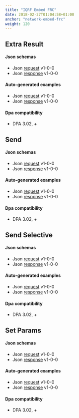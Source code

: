 ```yaml
---
title: "IQRF Embed FRC"
date: 2018-02-27T01:04:58+01:00
anchor: "network-embed-frc"
weight: 120 
---
```

## Extra Result
#### Json schemas

- Json [request](https://apidocs.iqrfsdk.org/iqrf-gateway-daemon/json/#iqrf/iqrfEmbedFrc_ExtraResult-request-1-0-0.json) v1-0-0
- Json [response](https://apidocs.iqrfsdk.org/iqrf-gateway-daemon/json/#iqrf/iqrfEmbedFrc_ExtraResult-response-1-0-0.json) v1-0-0

#### Auto-generated examples

- Json [request](https://apidocs.iqrfsdk.org/iqrf-gateway-daemon/json/iqrf/agen-examples/iqrfEmbedFrc_ExtraResult-request-1-0-0-example.json) v1-0-0
- Json [response](https://apidocs.iqrfsdk.org/iqrf-gateway-daemon/json/iqrf/agen-examples/iqrfEmbedFrc_ExtraResult-response-1-0-0-example.json) v1-0-0

#### Dpa compatibility

- DPA 3.02, +

## Send
#### Json schemas

- Json [request](https://apidocs.iqrfsdk.org/iqrf-gateway-daemon/json/#iqrf/iqrfEmbedFrc_Send-request-1-0-0.json) v1-0-0
- Json [response](https://apidocs.iqrfsdk.org/iqrf-gateway-daemon/json/#iqrf/iqrfEmbedFrc_Send-response-1-0-0.json) v1-0-0

#### Auto-generated examples

- Json [request](https://apidocs.iqrfsdk.org/iqrf-gateway-daemon/json/iqrf/agen-examples/iqrfEmbedFrc_Send-request-1-0-0-example.json) v1-0-0
- Json [response](https://apidocs.iqrfsdk.org/iqrf-gateway-daemon/json/iqrf/agen-examples/iqrfEmbedFrc_Send-response-1-0-0-example.json) v1-0-0

#### Dpa compatibility

- DPA 3.02, +

## Send Selective
#### Json schemas

- Json [request](https://apidocs.iqrfsdk.org/iqrf-gateway-daemon/json/#iqrf/iqrfEmbedFrc_SendSelective-request-1-0-0.json) v1-0-0
- Json [response](https://apidocs.iqrfsdk.org/iqrf-gateway-daemon/json/#iqrf/iqrfEmbedFrc_SendSelective-response-1-0-0.json) v1-0-0

#### Auto-generated examples

- Json [request](https://apidocs.iqrfsdk.org/iqrf-gateway-daemon/json/iqrf/agen-examples/iqrfEmbedFrc_SendSelective-request-1-0-0-example.json) v1-0-0
- Json [response](https://apidocs.iqrfsdk.org/iqrf-gateway-daemon/json/iqrf/agen-examples/iqrfEmbedFrc_SendSelective-response-1-0-0-example.json) v1-0-0

#### Dpa compatibility

- DPA 3.02, +

## Set Params
#### Json schemas

- Json [request](https://apidocs.iqrfsdk.org/iqrf-gateway-daemon/json/#iqrf/iqrfEmbedFrc_SetParams-request-1-0-0.json) v1-0-0
- Json [response](https://apidocs.iqrfsdk.org/iqrf-gateway-daemon/json/#iqrf/iqrfEmbedFrc_SetParams-response-1-0-0.json) v1-0-0

#### Auto-generated examples

- Json [request](https://apidocs.iqrfsdk.org/iqrf-gateway-daemon/json/iqrf/agen-examples/iqrfEmbedFrc_SetParams-request-1-0-0-example.json) v1-0-0
- Json [response](https://apidocs.iqrfsdk.org/iqrf-gateway-daemon/json/iqrf/agen-examples/iqrfEmbedFrc_SetParams-response-1-0-0-example.json) v1-0-0

#### Dpa compatibility

- DPA 3.02, +
